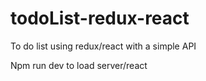 # todoList-redux-react
To do list using redux/react with a simple API

Npm run dev to load server/react
